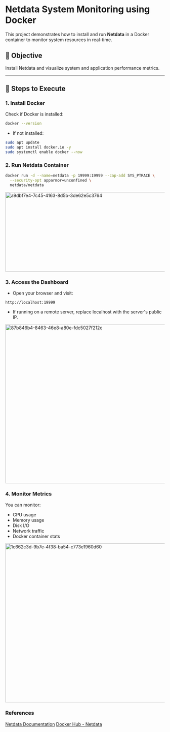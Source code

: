 # Netdata System Monitoring using Docker

This project demonstrates how to install and run **Netdata** in a Docker container to monitor system resources in real-time.

## 📌 Objective
Install Netdata and visualize system and application performance metrics.

---

## 🚀 Steps to Execute

### 1. Install Docker
Check if Docker is installed:
```bash
docker --version
```

- If not installed:
```bash
sudo apt update
sudo apt install docker.io -y
sudo systemctl enable docker --now
```

### 2. Run Netdata Container
```bash
docker run -d --name=netdata -p 19999:19999 --cap-add SYS_PTRACE \
  --security-opt apparmor=unconfined \
  netdata/netdata
```
<img width="650" height="250" alt="a9dbf7e4-7c45-4163-8d5b-3de62e5c3764" src="https://github.com/user-attachments/assets/dc28ef17-3457-4e63-94b0-d1252b26ed46" />


### 3. Access the Dashboard
- Open your browser and visit:
```arduino
http://localhost:19999
```
- If running on a remote server, replace localhost with the server's public IP.
<img width="1000" height="500" alt="87b846b4-8463-46e8-a80e-fdc5027f212c" src="https://github.com/user-attachments/assets/3b6623b9-10ce-4aa3-adcf-723ca2fe816a" />


### 4. Monitor Metrics
You can monitor:
- CPU usage
- Memory usage
- Disk I/O
- Network traffic
- Docker container stats
<img width="1000" height="500" alt="1c662c3d-9b7e-4f38-ba54-c773e1960d60" src="https://github.com/user-attachments/assets/ccc6e45d-98a7-45de-94ff-7208808bbe03" />


### References
[Netdata Documentation](https://learn.netdata.cloud/docs/getting-started)
[Docker Hub - Netdata](https://hub.docker.com/r/netdata/netdata)
